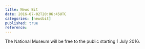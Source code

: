 ```yaml
---
title: News Bit
date: 2016-07-02T20:06:45UTC
categories: [newsbit]
published: true
reference: 
---
```


The National Museum will be free to the public starting 1 July 2016.
